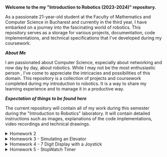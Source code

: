 **Welcome to the my "Introduction to Robotics (2023-2024)" repository.**

As a passionate 21-year-old student at the Faculty of Mathematics and Computer Science in Bucharest and currently in the third year, I have embarked on a journey into the fascinating world of robotics. This repository serves as a storage for various projects, documentation, code implementations, and technical specifications that I've developed during my coursework.

***About Me***

I am passionated about Computer Science, especially about networking and now day by day, about robotics.  While I may not be the most enthusiastic person , I've come to appreciate the intricacies and possibilities of this domain.
This repository is a collection of projects and coursework completed during my introduction to robotics. It is a way to share my learning experience and to manage it in a productive way.


***Expectation of things to be found here***

The current repository will contain all of my work during this semester during the "Introduction to Robotics" laboratory. It will contain detailed instructions such as images, explanations of the code implementations, video recordings and technical drawings.

<details> <summary>  Homework 2 </summary>

This homework consists in having an RGB(Red-Green-Blue) Led controlled by 3 potentiometers, combining the intensity of each colour in order to obtain any possible colour. For controlling the intensity of each colour of the led, we use a separate potentiometer, so we will have 3 in total, along with 3 resistors for each channel. 
![WhatsApp Image 2023-10-23 at 00 57 36](https://github.com/lzrwilliam/IntroductionToRobotics/assets/92024459/8e7bcefb-2e53-41c1-a0d0-27277a6ed436)

[Vizionați implementarea](https://www.youtube.com/watch/faK9UB8ilXU)

</details>


<details>
  <summary>
Homework 3 - Simulating an Elevator
  </summary>
  <br> <br>

This code simulates an elevator system using an Arduino. The system can handle requests for three different floors,but floors can be added in the code very easily because we use arrays and the code is scalable. It uses LEDs to indicate the current floor of the elevator and another blinking green LED to signify the elevator is moving. The elevator waits for a floor button to be pressed, closes its "doors" (signified by a tone), moves to the requested floor after a chosen delay by us, and then opens its "doors" (indicated by another tone). When moving between floors, the led of each floor lights up for a few seconds when the elevator reaches it, no matter if it is not the destination floor.

The system also utilizes a debounce function to ensure button presses are not falsely detected due to rapid pressing or electrical interference. The debounce is implemented using the millis function.
We use a State Machine in order to control the elevator that has 4 states:  Asteptare, InchidereUsi (closing the doors before leaving the current floor), InMiscare (moving), and DeschidereUsiLaDestinatie (opening doors when the desired floor is reached). If we want we can add another states like Emergency Stop, without a lot of work and keeps the code clean and very easy to be understood.



<br> <br> <br>

![WhatsApp Image 2023-11-03 at 00 30 57](https://github.com/lzrwilliam/IntroductionToRobotics/assets/92024459/3704d839-7fcb-4cce-ac7b-0e0bb6922176)



[Vizionati Implementarea](https://www.youtube.com/watch?v=yq_iRp4QMCM)
</details>


<details>

  <summary> Homework 4 - 7 Digit Display with a Joystick</summary>
<br> <br>
  This homework purpose is to understand the functionalities of the 7 Digit Display and  of the Joystick. We are required to move with the joystick on the 7 Digit Display, from neighbour to neighour, having provided a list of possible neighbours for each segment of the 7 Digit Display. 
  
  The start position is the DP segment and the only possible neighbour segment is on the left side and other movements like Right, Left, Up / Down, will change nothing on the display.
  
  The current position must always blink, no matter if the segment state is ON or OFF, and if we press the joystick button for a short period of time, the current segment will change its state from HIGH to LOW or from LOW to HIGH. Also, if the button is pressed longer (3-4 seconds), when released, the 7 Digit Display will reset to the default state where the DP is the current position and all the other segments are OFF. To determine the presstime, it is forbiddent to use of delay(), instead we use the millis() function.

<br> <br>
 ![WhatsApp Image 2023-11-02 at 14 31 23](https://github.com/lzrwilliam/IntroductionToRobotics/assets/92024459/7f1c2cd5-8e9e-4ee5-b2a3-94a3da1c7e49) 

 [Vizionati functionalitatea](https://youtube.com/watch/nMcQfggGcKI) 


  
</details>



<details>
<summary> Homework 5 - StopWatch Timer </summary>
<br> <br>

The purpose of this homework is to get familiar with working with a 4-Digit 7-Segment LED display and a Shift Register (74HC595) to have more outputs (8) in exchange of using 3 input pins. 

For this homework, we will be using 3 buttons along side with a 4-Digit 7-Segment LED display, in order to implement a stopwatch timer that counts in 10ths of a second and can save up to 4 laps, just like our phones.
The functionalities of the buttons are the following: <details> <summary> Button 1 </summary>Button 1 is for starting or pausing the counting of the time </details> <details><summary> Button 2 </summary>Button 2 serves as a Reset Button, but only if the timer is on pause mode and it resets the displayed time to 000.0 and the saved laps if the viewing lap mode is active. </details>  <details><summary> Button 3 </summary>Button 3 purpose is to save a lap when pressed if the timer is in counting mode, or cycling through the laps if the timer is on pause, having a buzzer that indicates the Save Lap button has been pressed. </details>

When we press the Start Button, the timer will start and the time will be displayed in the format 000.0, for example if it has been passing 50.4 seconds since the timer has started, the displayed value will be 050.4 seconds. When we press the Save Lap button, we save up to 4 laps, and if there are already 4 saved states, we will overwrite the existing ones, beginning from the first saved state. Also, pressing the Reset Button while the timer is counting will have no effect.

In the Pause mode, the Save Button Lap will not work, and the first pressing of Reset Button resets the timer back to 000.0 seconds, but keeps the saved laps. After that press, if we press the Save Lap Button, we will move between the saved lap cycles in ascending order, and in the descending order if we press the start/pause button, and the reset button will also now reset the lap cycles and the timer back to 000.0 seconds.

<br> <br>
  ![WhatsApp Image 2023-11-09 at 23 46 01](https://github.com/lzrwilliam/IntroductionToRobotics/assets/92024459/317a6b70-fd71-4024-bac4-815d83574d27)

  [Vizionati functionalitatea](https://www.youtube.com/watch?v=_rE9K5HRT-I)

</details>
